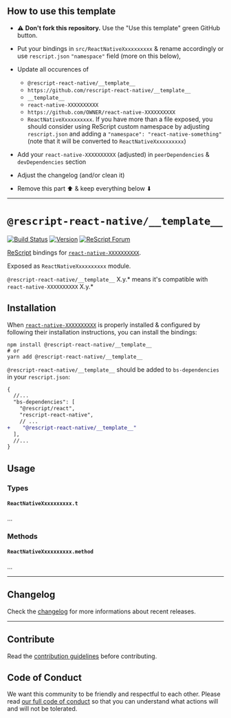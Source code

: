 ## How to use this template

- ⚠️ **Don't fork this repository.** Use the "Use this template" green GitHub
  button.
- Put your bindings in `src/ReactNativeXxxxxxxxxx` & rename accordingly or use
  `rescript.json` `"namespace"` field (more on this below),
- Update all occurences of

  - `@rescript-react-native/__template__`
  - `https://github.com/rescript-react-native/__template__`
  - `__template__`
  - `react-native-XXXXXXXXXX`
  - `https://github.com/OWNER/react-native-XXXXXXXXXX`
  - `ReactNativeXxxxxxxxxx`. If you have more than a file exposed, you should
    consider using ReScript custom namespace by adjusting `rescript.json`
    and adding a `"namespace": "react-native-something"` (note that it will be
    converted to `ReactNativeXxxxxxxxxx`)

- Add your `react-native-XXXXXXXXXX` (adjusted) in `peerDependencies`
  & `devDependencies` section
- Adjust the changelog (and/or clean it)
- Remove this part ⬆ & keep everything below ⬇

---

# `@rescript-react-native/__template__`

[![Build Status](https://github.com/rescript-react-native/__template__/workflows/Build/badge.svg)](https://github.com/rescript-react-native/__template__/actions)
[![Version](https://img.shields.io/npm/v/@rescript-react-native/__template__.svg)](https://www.npmjs.com/@rescript-react-native/__template__)
[![ReScript Forum](https://img.shields.io/discourse/posts?color=e6484f&label=ReScript%20Forum&server=https%3A%2F%2Fforum.rescript-lang.org)](https://forum.rescript-lang.org/)

[ReScript](https://rescript-lang.org) bindings for
[`react-native-XXXXXXXXXX`](https://github.com/OWNER/react-native-XXXXXXXXXX).

Exposed as `ReactNativeXxxxxxxxxx` module.

`@rescript-react-native/__template__` X.y.\* means it's compatible with
`react-native-XXXXXXXXXX` X.y.\*

## Installation

When
[`react-native-XXXXXXXXXX`](https://github.com/OWNER/react-native-XXXXXXXXXX)
is properly installed & configured by following their installation instructions,
you can install the bindings:

```console
npm install @rescript-react-native/__template__
# or
yarn add @rescript-react-native/__template__
```

`@rescript-react-native/__template__` should be added to `bs-dependencies` in your
`rescript.json`:

```diff
{
  //...
  "bs-dependencies": [
    "@rescript/react",
    "rescript-react-native",
    // ...
+    "@rescript-react-native/__template__"
  ],
  //...
}
```

## Usage

### Types

#### `ReactNativeXxxxxxxxxx.t`

...

### Methods

#### `ReactNativeXxxxxxxxxx.method`

...

---

## Changelog

Check the [changelog](./CHANGELOG.md) for more informations about recent
releases.

---

## Contribute

Read the
[contribution guidelines](https://github.com/rescript-react-native/.github/blob/master/CONTRIBUTING.md)
before contributing.

## Code of Conduct

We want this community to be friendly and respectful to each other. Please read
[our full code of conduct](https://github.com/rescript-react-native/.github/blob/master/CODE_OF_CONDUCT.md)
so that you can understand what actions will and will not be tolerated.
